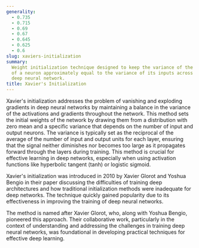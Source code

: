 ```yaml
---
generality:
  - 0.735
  - 0.715
  - 0.69
  - 0.67
  - 0.645
  - 0.625
  - 0.6
slug: xaviers-initialization
summary:
  Weight initialization technique designed to keep the variance of the outputs
  of a neuron approximately equal to the variance of its inputs across layers in a
  deep neural network.
title: Xavier's Initialization
---
```


Xavier's initialization addresses the problem of vanishing and exploding gradients in deep neural networks by maintaining a balance in the variance of the activations and gradients throughout the network. This method sets the initial weights of the network by drawing them from a distribution with zero mean and a specific variance that depends on the number of input and output neurons. The variance is typically set as the reciprocal of the average of the number of input and output units for each layer, ensuring that the signal neither diminishes nor becomes too large as it propagates forward through the layers during training. This method is crucial for effective learning in deep networks, especially when using activation functions like hyperbolic tangent (tanh) or logistic sigmoid.

Xavier's initialization was introduced in 2010 by Xavier Glorot and Yoshua Bengio in their paper discussing the difficulties of training deep architectures and how traditional initialization methods were inadequate for deep networks. The technique quickly gained popularity due to its effectiveness in improving the training of deep neural networks.

The method is named after Xavier Glorot, who, along with Yoshua Bengio, pioneered this approach. Their collaborative work, particularly in the context of understanding and addressing the challenges in training deep neural networks, was foundational in developing practical techniques for effective deep learning.
